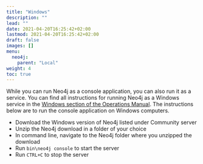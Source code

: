 ```yaml
---
title: "Windows"
description: ""
lead: ""
date: 2021-04-20T16:25:42+02:00
lastmod: 2021-04-20T16:25:42+02:00
draft: false
images: []
menu: 
  neo4j:
    parent: "Local"
weight: 4
toc: true
---
```


While you can run Neo4j as a console application, you can also run it as a service.
You can find all instructions for running Neo4j as a Windows service in the <a href="https://neo4j.com/docs/operations-manual/current/installation/windows/#windows-service">Windows section of the Operations Manual</a>. The instructions below are to run the console application on Windows computers. 

<ul>
    <li>Download the Windows version of Neo4j listed under Community server</li>
    <li>Unzip the Neo4j download in a folder of your choice</li>
    <li>In command line, navigate to the Neo4j folder where you unzipped the download</li>
    <li>Run <code>bin\neo4j console</code> to start the server</li>
    <li>Run <code>CTRL+C</code> to stop the server</li>
</ul>

